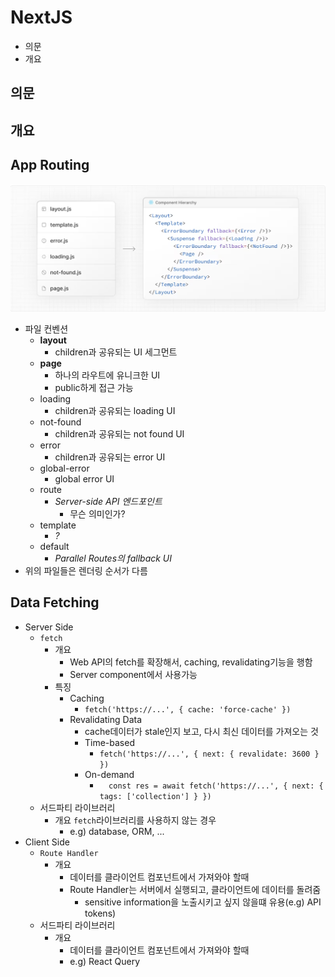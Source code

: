 # NextJS

- 의문
- 개요

## 의문

## 개요

## App Routing

![](./images/nextjs/component_hierarchy1.png)

- 파일 컨벤션
  - **layout**
    - children과 공유되는 UI 세그먼트
  - **page**
    - 하나의 라우트에 유니크한 UI
    - public하게 접근 가능
  - loading
    - children과 공유되는 loading UI
  - not-found
    - children과 공유되는 not found UI
  - error
    - children과 공유되는 error UI
  - global-error
    - global error UI
  - route
    - _Server-side API 엔드포인트_
      - 무슨 의미인가?
  - template
    - _?_
  - default
    - _Parallel Routes의 fallback UI_
- 위의 파일들은 렌더링 순서가 다름

## Data Fetching

- Server Side
  - `fetch`
    - 개요
      - Web API의 fetch를 확장해서, caching, revalidating기능을 행함
      - Server component에서 사용가능
    - 특징
      - Caching
        - `fetch('https://...', { cache: 'force-cache' })`
      - Revalidating Data
        - cache데이터가 stale인지 보고, 다시 최신 데이터를 가져오는 것
        - Time-based
          - `fetch('https://...', { next: { revalidate: 3600 } })`
        - On-demand
          - `  const res = await fetch('https://...', { next: { tags: ['collection'] } })`
  - 서드파티 라이브러리
    - 개요 `fetch`라이브러리를 사용하지 않는 경우
      - e.g) database, ORM, ...
- Client Side
  - `Route Handler`
    - 개요
      - 데이터를 클라이언트 컴포넌트에서 가져와야 할때
      - Route Handler는 서버에서 실행되고, 클라이언트에 데이터를 돌려줌
        - sensitive information을 노출시키고 싶지 않을떄 유용(e.g) API tokens)
  - 서드파티 라이브러리
    - 개요
      - 데이터를 클라이언트 컴포넌트에서 가져와야 할때
      - e.g) React Query
